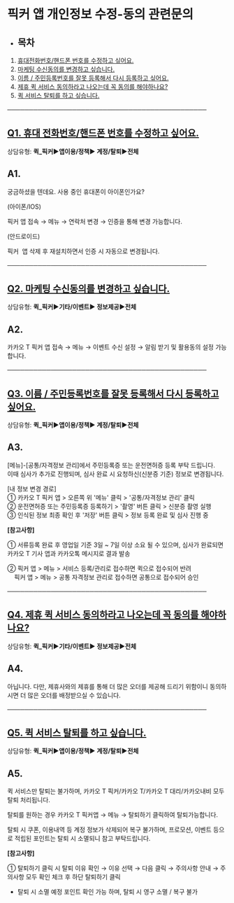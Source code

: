 # 픽커 앱 개인정보 수정-동의 관련문의

* **목차**
  ------

1. [휴대전화번호/핸드폰 번호를 수정하고 싶어요.](#01HRXDX3YD1HHDJMZM9BGB0JQJ)
2. [마케팅 수신동의를 변경하고 싶습니다.](#01HRZYRZJMKARX79KN5PMQ2M8V)
3. [이름 / 주민등록번호를 잘못 등록해서 다시 등록하고 싶어요.](#01HRZYVG6TK8EQWKHRSFN51YNK)
4. [제휴 퀵 서비스 동의하라고 나오는데 꼭 동의를 해야하나요?](#01HRZYZ7J6059HFT4E88Y9RHRN)
5. [퀵 서비스 탈퇴를 하고 싶습니다.](#01HRZZ9QFC312HMWHBKYDPYRMB)

──────────────────────────────────────────────

[**Q1. 휴대 전화번호/핸드폰 번호를 수정하고 싶어요.**](#h_01JB14FVK84PCDXAVF9XAWMFY8)
------------------------------------------------------------------

상담유형: **퀵\_픽커▶앱이용/정책▶ 계정/탈퇴▶전체**

**A1.**
-------

궁금하셨을 텐데요. 사용 중인 휴대폰이 아이폰인가요?

(아이폰/IOS)

픽커 앱 접속 → 메뉴 → 연락처 변경 → 인증을 통해 변경 가능합니다.

(안드로이드)

픽커  앱 삭제 후 재설치하면서 인증 시 자동으로 변경됩니다.

──────────────────────────────────────────────

**[Q2. 마케팅 수신동의를 변경하고 싶습니다.](#h_01JB14FVK84PCDXAVF9XAWMFY8)**
-------------------------------------------------------------

상담유형: **퀵\_픽커▶기타/이벤트▶ 정보제공▶전체**

**A2.**
-------

카카오 T 픽커 앱 접속 → 메뉴 → 이벤트 수신 설정 → 알림 받기 및 활용동의 설정 가능합니다.

──────────────────────────────────────────────

[**Q3. 이름 / 주민등록번호를 잘못 등록해서 다시 등록하고 싶어요.**](#h_01JB14FVK84PCDXAVF9XAWMFY8)
--------------------------------------------------------------------------

상담유형: **퀵\_픽커▶앱이용/정책▶ 계정/탈퇴▶전체**

**A3.**
-------

[메뉴]-[공통/자격정보 관리]에서 주민등록증 또는 운전면허증 등록 부탁 드립니다.  
이때 심사가 추가로 진행되며, 심사 완료 시 요청하신(신분증 기준) 정보로 변경됩니다.

[내 정보 변경 경로]  
① 카카오 T 픽커 앱 > 오른쪽 위 '메뉴' 클릭 > '공통/자격정보 관리' 클릭  
② 운전면허증 또는 주민등록증 등록하기 > '촬영' 버튼 클릭 > 신분증 촬영 실행  
③ 인식된 정보 최종 확인 후 '저장' 버튼 클릭 > 정보 등록 완료 및 심사 진행 중

**[참고사항]**

① 서류등록 완료 후 영업일 기준 3일 ~ 7일 이상 소요 될 수 있으며, 심사가 완료되면 카카오 T 기사 앱과 카카오톡 메시지로 결과 발송

② 픽커 앱 > 메뉴 > 서비스 등록/관리로 접수하면 퀵으로 접수되어 반려  
    픽커 앱 > 메뉴 > 공통 자격정보 관리로 접수하면 공통으로 접수되어 승인

──────────────────────────────────────────────

[**Q4. 제휴 퀵 서비스 동의하라고 나오는데 꼭 동의를 해야하나요?**](#h_01JB14FVK84PCDXAVF9XAWMFY8)
-------------------------------------------------------------------------

상담유형: **퀵\_픽커▶기타/이벤트▶ 정보제공▶전체**

**A4.**
-------

아닙니다. 다만, 제휴사와의 제휴를 통해 더 많은 오더를 제공해 드리기 위함이니 동의하시면 더 많은 오더를 배정받으실 수 있습니다.

──────────────────────────────────────────────

**[Q5. 퀵 서비스 탈퇴를 하고 싶습니다.](#h_01JB14FVK84PCDXAVF9XAWMFY8)**
-----------------------------------------------------------

상담유형: **퀵\_픽커▶앱이용/정책▶ 계정/탈퇴▶전체**

**A5.**
-------

퀵 서비스만 탈퇴는 불가하며, 카카오 T 픽커/카카오 T/카카오 T 대리/카카오내비 모두 탈퇴 처리됩니다.

탈퇴를 원하는 경우 카카오 T 픽커앱 → 메뉴 → 탈퇴하기 클릭하여 탈퇴가능합니다.

탈퇴 시 쿠폰, 이용내역 등 계정 정보가 삭제되어 복구 불가하며, 프로모션, 이벤트 등으로 적립된 포인트는 탈퇴 시 소멸되니 참고 부탁드립니다.

**[참고사항]**

① 탈퇴하기 클릭 시 탈퇴 이유 확인 → 이유 선택 → 다음 클릭 → 주의사항 안내 → 주의사항 모두 확인 체크 후 하단 탈퇴하기 클릭

* 탈퇴 시 소멸 예정 포인트 확인 가능 하며, 탈퇴 시 영구 소멸 / 복구 불가